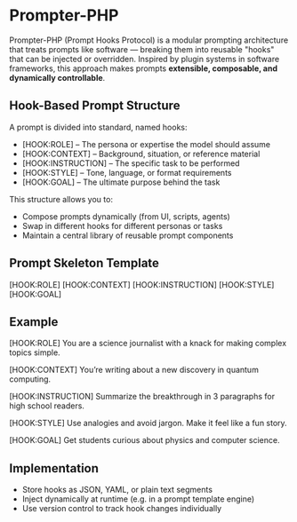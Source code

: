# Prompter-PHP

Prompter-PHP (Prompt Hooks Protocol) is a modular prompting architecture that treats prompts like software — breaking them into reusable "hooks" that can be injected or overridden. Inspired by plugin systems in software frameworks, this approach makes prompts **extensible, composable, and dynamically controllable**.

## Hook-Based Prompt Structure

A prompt is divided into standard, named hooks:

- [HOOK:ROLE] – The persona or expertise the model should assume
- [HOOK:CONTEXT] – Background, situation, or reference material
- [HOOK:INSTRUCTION] – The specific task to be performed
- [HOOK:STYLE] – Tone, language, or format requirements
- [HOOK:GOAL] – The ultimate purpose behind the task

This structure allows you to:
- Compose prompts dynamically (from UI, scripts, agents)
- Swap in different hooks for different personas or tasks
- Maintain a central library of reusable prompt components

## Prompt Skeleton Template

[HOOK:ROLE]
[HOOK:CONTEXT]
[HOOK:INSTRUCTION]
[HOOK:STYLE]
[HOOK:GOAL]

## Example

[HOOK:ROLE]
You are a science journalist with a knack for making complex topics simple.

[HOOK:CONTEXT]
You’re writing about a new discovery in quantum computing.

[HOOK:INSTRUCTION]
Summarize the breakthrough in 3 paragraphs for high school readers.

[HOOK:STYLE]
Use analogies and avoid jargon. Make it feel like a fun story.

[HOOK:GOAL]
Get students curious about physics and computer science.

## Implementation

- Store hooks as JSON, YAML, or plain text segments
- Inject dynamically at runtime (e.g. in a prompt template engine)
- Use version control to track hook changes individually